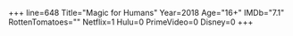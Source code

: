 +++
line=648
Title="Magic for Humans"
Year=2018
Age="16+"
IMDb="7.1"
RottenTomatoes=""
Netflix=1
Hulu=0
PrimeVideo=0
Disney=0
+++


